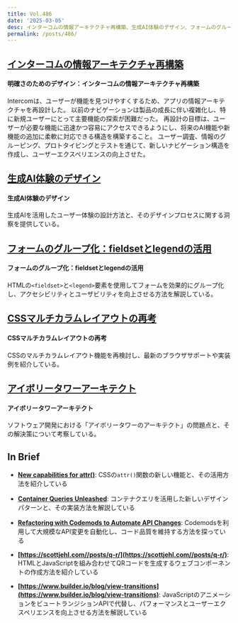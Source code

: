 ```yaml
---
title: Vol.486
date: '2025-03-05'
desc: インターコムの情報アーキテクチャ再構築、生成AI体験のデザイン、フォームのグループ化、ほか計10リンク
permalink: /posts/486/
---
```


## [インターコムの情報アーキテクチャ再構築](https://www.intercom.com/blog/designing-for-clarity-restructuring-intercoms-information-architecture/)
#### 明確さのためのデザイン：インターコムの情報アーキテクチャ再構築

​Intercomは、ユーザーが機能を見つけやすくするため、アプリの情報アーキテクチャを再設計した。 以前のナビゲーションは製品の成長に伴い複雑化し、特に新規ユーザーにとって主要機能の探索が困難だった。 再設計の目標は、ユーザーが必要な機能に迅速かつ容易にアクセスできるようにし、将来のAI機能や新機能の追加に柔軟に対応できる構造を構築すること。 ユーザー調査、情報のグルーピング、プロトタイピングとテストを通じて、新しいナビゲーション構造を作成し、ユーザーエクスペリエンスの向上させた。​

## [生成AI体験のデザイン](https://adobe.design/stories/leading-design/designing-for-generative-ai-experiences)
#### 生成AI体験のデザイン

生成AIを活用したユーザー体験の設計方法と、そのデザインプロセスに関する洞察を提供している。

## [フォームのグループ化：fieldsetとlegendの活用](https://tetralogical.com/blog/2025/01/31/foundations-fieldset-and-legend/)
#### フォームのグループ化：fieldsetとlegendの活用

HTMLの`<fieldset>`と`<legend>`要素を使用してフォームを効果的にグループ化し、アクセシビリティとユーザビリティを向上させる方法を解説している。

## [CSSマルチカラムレイアウトの再考](https://css-tricks.com/revisiting-css-multi-column-layout/)
#### CSSマルチカラムレイアウトの再考

CSSのマルチカラムレイアウト機能を再検討し、最新のブラウザサポートや実装例を紹介している。

## [アイボリータワーアーキテクト](https://blog.alexewerlof.com/p/ivory-tower-architect)
#### アイボリータワーアーキテクト

ソフトウェア開発における「アイボリータワーのアーキテクト」の問題点と、その解決策について考察している。

## In Brief

- **[New capabilities for attr()](https://una.im/advanced-attr/)**: CSSの`attr()`関数の新しい機能と、その活用方法を紹介している

- **[Container Queries Unleashed](https://www.joshwcomeau.com/css/container-queries-unleashed/)**: コンテナクエリを活用した新しいデザインパターンと、その実装方法を解説している

- **[Refactoring with Codemods to Automate API Changes](https://martinfowler.com/articles/codemods-api-refactoring.html)**: Codemodsを利用して大規模なAPI変更を自動化し、コード品質を維持する方法を探っている

- **[https://scottjehl.com//posts/q-r/](https://scottjehl.com//posts/q-r/)**: HTMLとJavaScriptを組み合わせてQRコードを生成するウェブコンポーネントの作成方法を紹介している

- **[https://www.builder.io/blog/view-transitions](https://www.builder.io/blog/view-transitions)**: JavaScriptのアニメーションをビュートランジションAPIで代替し、パフォーマンスとユーザーエクスペリエンスを向上させる方法を解説している
